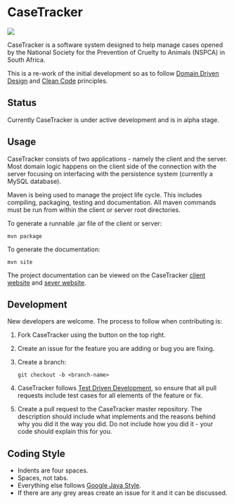 CaseTracker
===========
![](https://travis-ci.org/paddatrapper/CaseTracker.svg?branch=master)

CaseTracker is a software system designed to help manage cases opened by the
National Society for the Prevention of Cruelty to Animals (NSPCA) in South 
Africa.

This is a re-work of the initial development so as to follow [Domain Driven
Design](http://en.wikipedia.org/wiki/Domain-driven_design) and [Clean Code](https://www.ufm.edu/images/0/04/Clean_Code.pdf) 
principles.

Status
------

Currently CaseTracker is under active development and is in alpha stage.

Usage
-----

CaseTracker consists of two applications - namely the client and the server. 
Most domain logic happens on the client side of the connection with the server
focusing on interfacing with the persistence system (currently a MySQL 
database).

Maven is being used to manage the project life cycle. This includes compiling,
packaging, testing and documentation. All maven commands must be run from
within the client or server root directories.

To generate a runnable .jar file of the client or server:

    mvn package

To generate the documentation:

    mvn site

The project documentation can be viewed on the CaseTracker [client website](http://kritsit.ddns.net/casetracker/client/project-info.html)
and [sever website](http://kritsit.ddns.net/casetracker/server/project-info.html).

Development
-----------

New developers are welcome. The process to follow when contributing is:

1. Fork CaseTracker using the button on the top right.
1. Create an issue for the feature you are adding or bug you are fixing.
1. Create a branch:

    `git checkout -b <branch-name>`

1. CaseTracker follows [Test Driven Development](en.wikipedia.org/wiki/Test-driven_development),
   so ensure that all pull requests include test cases for all elements of the
   feature or fix.
1. Create a pull request to the CaseTracker master repository. The description
   should include what implements and the reasons behind why you did it the way
   you did. Do not include how you did it - your code should explain this for
   you.

Coding Style
------------

* Indents are four spaces.
* Spaces, not tabs.
* Everything else follows [Google Java Style](https://google-styleguide.googlecode.com/svn/trunk/javaguide.html).
* If there are any grey areas create an issue for it and it can be discussed.
